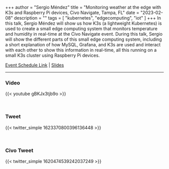 +++
author = "Sergio Méndez"
title = "Monitoring weather at the edge with K3s and Raspberry Pi devices, Civo Navigate, Tampa, FL"
date = "2023-02-08"
description = ""
tags = [
    "kubernetes",
    "edgecomputing",
    "iot"
]
+++
In this talk, Sergio Méndez will show us how K3s (a lightweight Kubernetes) is used to create a small edge computing system that monitors temperature and humidity in real-time at the Civo Navigate event. During this talk, Sergio will show the different parts of this small edge computing system, including a short explanation of how MySQL, Grafana, and K3s are used and interact with each other to show this information in real-time, all this running on a small K3s cluster using Raspberry Pi devices.

[Event Schedule Link](https://www.civo.com/navigate/schedule) | [Slides](https://b.link/K3sWeatherCivoNavigate2023)
<!--more-->
---
### Video

{{< youtube gBKJx3tjb9o >}}

<br>

### Tweet

{{< twitter_simple 1623370800396136448 >}}

<br>

### Civo Tweet

{{< twitter_simple 1620474539242037249 >}}
